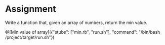 # Assignment
Write a function that, given an array of numbers, return the min value.

@[Min value of array]({"stubs": ["min.rb", "run.sh"], "command": "/bin/bash /project/target/run.sh"})